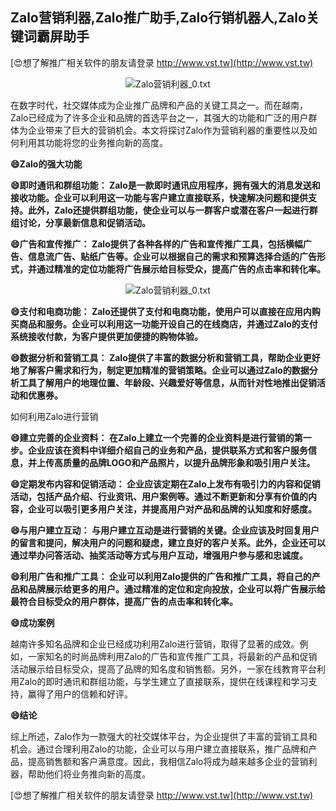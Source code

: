 ## **Zalo营销利器,Zalo推广助手,Zalo行销机器人,Zalo关键词霸屏助手**

[😍想了解推广相关软件的朋友请登录 http://www.vst.tw](http://www.vst.tw)

 <center><img src="https://vst.tw/MP4/tuiguang/png/7.png" alt="Zalo营销利器_0.txt"></center>

在数字时代，社交媒体成为企业推广品牌和产品的关键工具之一。而在越南，Zalo已经成为了许多企业和品牌的首选平台之一，其强大的功能和广泛的用户群体为企业带来了巨大的营销机会。本文将探讨Zalo作为营销利器的重要性以及如何利用其功能将您的业务推向新的高度。

**😄Zalo的强大功能**

**😄即时通讯和群组功能： Zalo是一款即时通讯应用程序，拥有强大的消息发送和接收功能。企业可以利用这一功能与客户建立直接联系，快速解决问题和提供支持。此外，Zalo还提供群组功能，使企业可以与一群客户或潜在客户一起进行群组讨论，分享最新信息和促销活动。**

**😄广告和宣传推广： Zalo提供了各种各样的广告和宣传推广工具，包括横幅广告、信息流广告、贴纸广告等。企业可以根据自己的需求和预算选择合适的广告形式，并通过精准的定位功能将广告展示给目标受众，提高广告的点击率和转化率。**

 <center><img src="https://vst.tw/MP4/tuiguang/png/4.png" alt="Zalo营销利器_0.txt"></center>

**😄支付和电商功能： Zalo还提供了支付和电商功能，使用户可以直接在应用内购买商品和服务。企业可以利用这一功能开设自己的在线商店，并通过Zalo的支付系统接收付款，为客户提供更加便捷的购物体验。**

**😄数据分析和营销工具： Zalo提供了丰富的数据分析和营销工具，帮助企业更好地了解客户需求和行为，制定更加精准的营销策略。企业可以通过Zalo的数据分析工具了解用户的地理位置、年龄段、兴趣爱好等信息，从而针对性地推出促销活动和优惠券。**

如何利用Zalo进行营销

**😄建立完善的企业资料： 在Zalo上建立一个完善的企业资料是进行营销的第一步。企业应该在资料中详细介绍自己的业务和产品，提供联系方式和客户服务信息，并上传高质量的品牌LOGO和产品照片，以提升品牌形象和吸引用户关注。**

**😄定期发布内容和促销活动： 企业应该定期在Zalo上发布有吸引力的内容和促销活动，包括产品介绍、行业资讯、用户案例等。通过不断更新和分享有价值的内容，企业可以吸引更多用户关注，并提高用户对产品和品牌的认知度和好感度。**

**😄与用户建立互动： 与用户建立互动是进行营销的关键。企业应该及时回复用户的留言和提问，解决用户的问题和疑虑，建立良好的客户关系。此外，企业还可以通过举办问答活动、抽奖活动等方式与用户互动，增强用户参与感和忠诚度。**

**😄利用广告和推广工具： 企业可以利用Zalo提供的广告和推广工具，将自己的产品和品牌展示给更多的用户。通过精准的定位和定向投放，企业可以将广告展示给最符合目标受众的用户群体，提高广告的点击率和转化率。**

**😄成功案例**

越南许多知名品牌和企业已经成功利用Zalo进行营销，取得了显著的成效。例如，一家知名的时尚品牌利用Zalo的广告和宣传推广工具，将最新的产品和促销活动展示给目标受众，提高了品牌的知名度和销售额。另外，一家在线教育平台利用Zalo的即时通讯和群组功能，与学生建立了直接联系，提供在线课程和学习支持，赢得了用户的信赖和好评。

**😄结论**

综上所述，Zalo作为一款强大的社交媒体平台，为企业提供了丰富的营销工具和机会。通过合理利用Zalo的功能，企业可以与用户建立直接联系，推广品牌和产品，提高销售额和客户满意度。因此，我相信Zalo将成为越来越多企业的营销利器，帮助他们将业务推向新的高度。

[😍想了解推广相关软件的朋友请登录 http://www.vst.tw](http://www.vst.tw)



